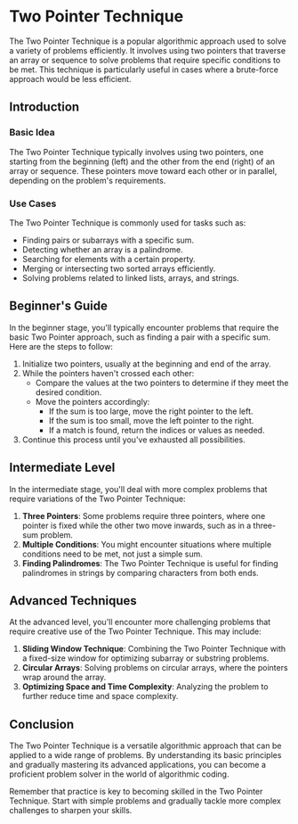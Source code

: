 # Two Pointer Technique

The Two Pointer Technique is a popular algorithmic approach used to solve a variety of problems efficiently. It involves using two pointers that traverse an array or sequence to solve problems that require specific conditions to be met. This technique is particularly useful in cases where a brute-force approach would be less efficient.

## Introduction

### Basic Idea
The Two Pointer Technique typically involves using two pointers, one starting from the beginning (left) and the other from the end (right) of an array or sequence. These pointers move toward each other or in parallel, depending on the problem's requirements.

### Use Cases
The Two Pointer Technique is commonly used for tasks such as:

- Finding pairs or subarrays with a specific sum.
- Detecting whether an array is a palindrome.
- Searching for elements with a certain property.
- Merging or intersecting two sorted arrays efficiently.
- Solving problems related to linked lists, arrays, and strings.

## Beginner's Guide

In the beginner stage, you'll typically encounter problems that require the basic Two Pointer approach, such as finding a pair with a specific sum. Here are the steps to follow:

1. Initialize two pointers, usually at the beginning and end of the array.
2. While the pointers haven't crossed each other:
   - Compare the values at the two pointers to determine if they meet the desired condition.
   - Move the pointers accordingly:
     - If the sum is too large, move the right pointer to the left.
     - If the sum is too small, move the left pointer to the right.
     - If a match is found, return the indices or values as needed.
3. Continue this process until you've exhausted all possibilities.

## Intermediate Level

In the intermediate stage, you'll deal with more complex problems that require variations of the Two Pointer Technique:

1. **Three Pointers**: Some problems require three pointers, where one pointer is fixed while the other two move inwards, such as in a three-sum problem.
2. **Multiple Conditions**: You might encounter situations where multiple conditions need to be met, not just a simple sum.
3. **Finding Palindromes**: The Two Pointer Technique is useful for finding palindromes in strings by comparing characters from both ends.

## Advanced Techniques

At the advanced level, you'll encounter more challenging problems that require creative use of the Two Pointer Technique. This may include:

1. **Sliding Window Technique**: Combining the Two Pointer Technique with a fixed-size window for optimizing subarray or substring problems.
2. **Circular Arrays**: Solving problems on circular arrays, where the pointers wrap around the array.
3. **Optimizing Space and Time Complexity**: Analyzing the problem to further reduce time and space complexity.

## Conclusion

The Two Pointer Technique is a versatile algorithmic approach that can be applied to a wide range of problems. By understanding its basic principles and gradually mastering its advanced applications, you can become a proficient problem solver in the world of algorithmic coding.

Remember that practice is key to becoming skilled in the Two Pointer Technique. Start with simple problems and gradually tackle more complex challenges to sharpen your skills.
